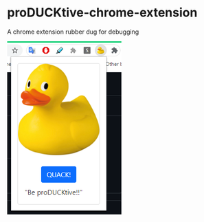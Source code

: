 # proDUCKtive-chrome-extension
A chrome extension rubber dug for debugging

![alt text](https://raw.githubusercontent.com/naomi-rc/proDUCKtive-chrome-extension/master/images/demo_duck.png)
